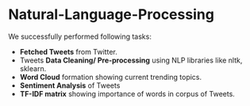 # Natural-Language-Processing

We successfully performed following tasks:
* **Fetched Tweets** from Twitter.
* Tweets **Data Cleaning/ Pre-processing** using NLP libraries like nltk, sklearn.
* **Word Cloud** formation showing current trending topics.
* **Sentiment Analysis** of Tweets
* **TF-IDF matrix** showing importance of words in corpus of Tweets.
